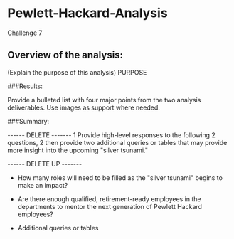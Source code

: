 # Pewlett-Hackard-Analysis
Challenge 7

## Overview of the analysis:
(Explain the purpose of this analysis) PURPOSE


###Results:

Provide a bulleted list with four major points from the two analysis deliverables. Use images as support where needed.

###Summary: 

------ DELETE -------
1 Provide high-level responses to the following 2 questions, 
2 then provide two additional queries or tables that may provide more insight into the upcoming "silver tsunami."

------ DELETE UP -------


- How many roles will need to be filled as the "silver tsunami" begins to make an impact?

- Are there enough qualified, retirement-ready employees in the departments to mentor the next generation of Pewlett Hackard employees?


- Additional queries or tables 
